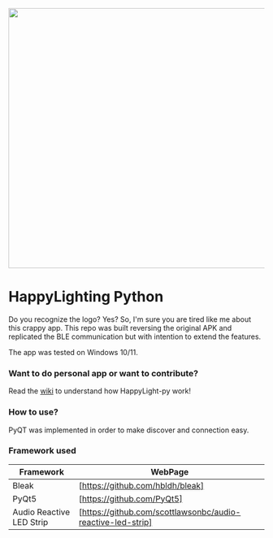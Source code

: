 <p align="center">
  <img width="512" height="512" src="https://play-lh.googleusercontent.com/y47-UDb_eyUz4USZYotNeJRiD6QS5x-lXi37xdoIU-r4v_fIZTK5Gwc9mkzHuz60xDQ">
</p>

# HappyLighting Python
Do you recognize the logo? Yes? So, I'm sure you are tired like me about this crappy app. 
This repo was built reversing the original APK and replicated the BLE communication but with intention to extend the features.

The app was tested on Windows 10/11.

### Want to do personal app or want to contribute?

Read the [wiki](https://github.com/MikeCoder96/HappyLighting-py/wiki) to understand how HappyLight-py work!

### How to use?

PyQT was implemented in order to make discover and connection easy. 

### Framework used

| Framework | WebPage |
| ------ | ------ |
| Bleak | [https://github.com/hbldh/bleak] |
| PyQt5 | [https://github.com/PyQt5] |
| Audio Reactive LED Strip | [https://github.com/scottlawsonbc/audio-reactive-led-strip] |


